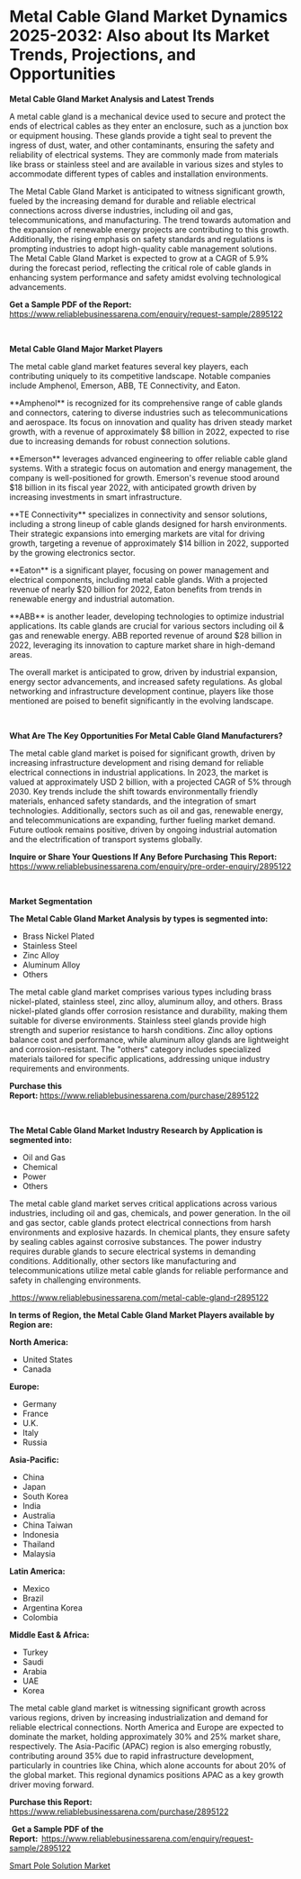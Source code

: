 <p><h1>Metal Cable Gland Market Dynamics 2025-2032: Also about Its Market Trends, Projections, and Opportunities</h1></p><p><strong>Metal Cable Gland Market Analysis and Latest Trends</strong></p>
<p><p>A metal cable gland is a mechanical device used to secure and protect the ends of electrical cables as they enter an enclosure, such as a junction box or equipment housing. These glands provide a tight seal to prevent the ingress of dust, water, and other contaminants, ensuring the safety and reliability of electrical systems. They are commonly made from materials like brass or stainless steel and are available in various sizes and styles to accommodate different types of cables and installation environments.</p><p>The Metal Cable Gland Market is anticipated to witness significant growth, fueled by the increasing demand for durable and reliable electrical connections across diverse industries, including oil and gas, telecommunications, and manufacturing. The trend towards automation and the expansion of renewable energy projects are contributing to this growth. Additionally, the rising emphasis on safety standards and regulations is prompting industries to adopt high-quality cable management solutions. The Metal Cable Gland Market is expected to grow at a CAGR of 5.9% during the forecast period, reflecting the critical role of cable glands in enhancing system performance and safety amidst evolving technological advancements.</p></p>
<p><strong>Get a Sample PDF of the Report:&nbsp;</strong> <a href="https://www.reliablebusinessarena.com/enquiry/request-sample/2895122?utm_campaign=3001&utm_medium=2&utm_source=Github&utm_content=ia&utm_term=15032025&utm_id=metal-cable-gland">https://www.reliablebusinessarena.com/enquiry/request-sample/2895122</a></p>
<p>&nbsp;</p>
<p><strong>Metal Cable Gland Major Market Players</strong></p>
<p><p>The metal cable gland market features several key players, each contributing uniquely to its competitive landscape. Notable companies include Amphenol, Emerson, ABB, TE Connectivity, and Eaton.</p><p>**Amphenol** is recognized for its comprehensive range of cable glands and connectors, catering to diverse industries such as telecommunications and aerospace. Its focus on innovation and quality has driven steady market growth, with a revenue of approximately $8 billion in 2022, expected to rise due to increasing demands for robust connection solutions.</p><p>**Emerson** leverages advanced engineering to offer reliable cable gland systems. With a strategic focus on automation and energy management, the company is well-positioned for growth. Emerson's revenue stood around $18 billion in its fiscal year 2022, with anticipated growth driven by increasing investments in smart infrastructure.</p><p>**TE Connectivity** specializes in connectivity and sensor solutions, including a strong lineup of cable glands designed for harsh environments. Their strategic expansions into emerging markets are vital for driving growth, targeting a revenue of approximately $14 billion in 2022, supported by the growing electronics sector.</p><p>**Eaton** is a significant player, focusing on power management and electrical components, including metal cable glands. With a projected revenue of nearly $20 billion for 2022, Eaton benefits from trends in renewable energy and industrial automation.</p><p>**ABB** is another leader, developing technologies to optimize industrial applications. Its cable glands are crucial for various sectors including oil & gas and renewable energy. ABB reported revenue of around $28 billion in 2022, leveraging its innovation to capture market share in high-demand areas.</p><p>The overall market is anticipated to grow, driven by industrial expansion, energy sector advancements, and increased safety regulations. As global networking and infrastructure development continue, players like those mentioned are poised to benefit significantly in the evolving landscape.</p></p>
<p>&nbsp;</p>
<p><strong>What Are The Key Opportunities For Metal Cable Gland Manufacturers?</strong></p>
<p><p>The metal cable gland market is poised for significant growth, driven by increasing infrastructure development and rising demand for reliable electrical connections in industrial applications. In 2023, the market is valued at approximately USD 2 billion, with a projected CAGR of 5% through 2030. Key trends include the shift towards environmentally friendly materials, enhanced safety standards, and the integration of smart technologies. Additionally, sectors such as oil and gas, renewable energy, and telecommunications are expanding, further fueling market demand. Future outlook remains positive, driven by ongoing industrial automation and the electrification of transport systems globally.</p></p>
<p><strong>Inquire or Share Your Questions If Any Before Purchasing This Report:</strong> <a href="https://www.reliablebusinessarena.com/enquiry/pre-order-enquiry/2895122?utm_campaign=3001&utm_medium=2&utm_source=Github&utm_content=ia&utm_term=15032025&utm_id=metal-cable-gland">https://www.reliablebusinessarena.com/enquiry/pre-order-enquiry/2895122</a></p>
<p>&nbsp;</p>
<p><strong>Market Segmentation</strong></p>
<p><strong>The Metal Cable Gland Market Analysis by types is segmented into:</strong></p>
<p><ul><li>Brass Nickel Plated</li><li>Stainless Steel</li><li>Zinc Alloy</li><li>Aluminum Alloy</li><li>Others</li></ul></p>
<p><p>The metal cable gland market comprises various types including brass nickel-plated, stainless steel, zinc alloy, aluminum alloy, and others. Brass nickel-plated glands offer corrosion resistance and durability, making them suitable for diverse environments. Stainless steel glands provide high strength and superior resistance to harsh conditions. Zinc alloy options balance cost and performance, while aluminum alloy glands are lightweight and corrosion-resistant. The "others" category includes specialized materials tailored for specific applications, addressing unique industry requirements and environments.</p></p>
<p><strong>Purchase this Report:&nbsp;</strong><a href="https://www.reliablebusinessarena.com/purchase/2895122?utm_campaign=3001&utm_medium=2&utm_source=Github&utm_content=ia&utm_term=15032025&utm_id=metal-cable-gland">https://www.reliablebusinessarena.com/purchase/2895122</a></p>
<p>&nbsp;</p>
<p><strong>The Metal Cable Gland Market Industry Research by Application is segmented into:</strong></p>
<p><ul><li>Oil and Gas</li><li>Chemical</li><li>Power</li><li>Others</li></ul></p>
<p><p>The metal cable gland market serves critical applications across various industries, including oil and gas, chemicals, and power generation. In the oil and gas sector, cable glands protect electrical connections from harsh environments and explosive hazards. In chemical plants, they ensure safety by sealing cables against corrosive substances. The power industry requires durable glands to secure electrical systems in demanding conditions. Additionally, other sectors like manufacturing and telecommunications utilize metal cable glands for reliable performance and safety in challenging environments.</p></p>
<p><a href="https://www.reliablebusinessarena.com/metal-cable-gland-r2895122?utm_campaign=3001&utm_medium=2&utm_source=Github&utm_content=ia&utm_term=15032025&utm_id=metal-cable-gland">&nbsp;https://www.reliablebusinessarena.com/metal-cable-gland-r2895122</a></p>
<p><strong>In terms of Region, the Metal Cable Gland Market Players available by Region are:</strong></p>
<p>
    <p> <strong> North America: </strong>
        <ul>
            <li>United States</li>
            <li>Canada</li>
        </ul>
        </p> 
    <p> <strong> Europe: </strong>
        <ul>
            <li>Germany</li>
            <li>France</li>
            <li>U.K.</li>
            <li>Italy</li>
            <li>Russia</li>
        </ul>
        </p> 
    <p> <strong> Asia-Pacific: </strong>
        <ul>
            <li>China</li>
            <li>Japan</li>
            <li>South Korea</li>
            <li>India</li>
            <li>Australia</li>
            <li>China Taiwan</li>
            <li>Indonesia</li>
            <li>Thailand</li>
            <li>Malaysia</li>
        </ul>
        </p> 
    <p> <strong> Latin America: </strong>
        <ul>
            <li>Mexico</li>
            <li>Brazil</li>
            <li>Argentina Korea</li>
            <li>Colombia</li>
        </ul>
        </p> 
    <p> <strong> Middle East & Africa: </strong>
        <ul>
            <li>Turkey</li>
            <li>Saudi</li>
            <li>Arabia</li>
            <li>UAE</li>
            <li>Korea</li>
        </ul>
    </p>
    </p>
<p><p>The metal cable gland market is witnessing significant growth across various regions, driven by increasing industrialization and demand for reliable electrical connections. North America and Europe are expected to dominate the market, holding approximately 30% and 25% market share, respectively. The Asia-Pacific (APAC) region is also emerging robustly, contributing around 35% due to rapid infrastructure development, particularly in countries like China, which alone accounts for about 20% of the global market. This regional dynamics positions APAC as a key growth driver moving forward.</p></p>
<p><strong>Purchase this Report: </strong><a href="https://www.reliablebusinessarena.com/purchase/2895122?utm_campaign=3001&utm_medium=2&utm_source=Github&utm_content=ia&utm_term=15032025&utm_id=metal-cable-gland">https://www.reliablebusinessarena.com/purchase/2895122</a></p>
<p>&nbsp;<strong>Get a Sample PDF of the Report:&nbsp;&nbsp;</strong><a href="https://www.reliablebusinessarena.com/enquiry/request-sample/2895122?utm_campaign=3001&utm_medium=2&utm_source=Github&utm_content=ia&utm_term=15032025&utm_id=metal-cable-gland">https://www.reliablebusinessarena.com/enquiry/request-sample/2895122</a></p>
<p><strong></strong></p>
<p><p><a href="https://github.com/aidelndasse/Market-Research-Report-List-1/blob/main/smart-pole-solution-market.md?utm_campaign=3001&utm_medium=2&utm_source=Github&utm_content=ia&utm_term=15032025&utm_id=metal-cable-gland">Smart Pole Solution Market</a></p></p>